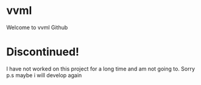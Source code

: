 # vvml
Welcome to vvml Github
# Discontinued!
I have not worked on this project for a long time and am not going to. Sorry
p.s maybe i will develop again
